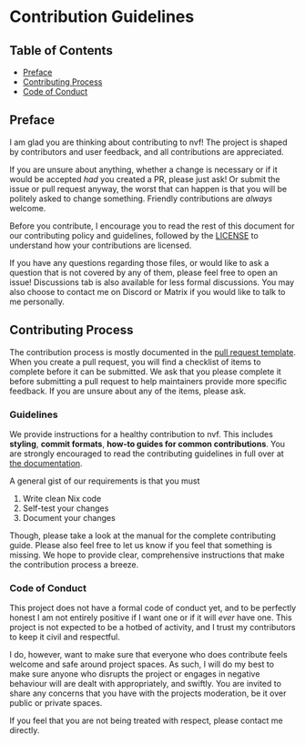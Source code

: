 # Contribution Guidelines

## Table of Contents

- [Preface](#preface)
- [Contributing Process](#contributing-process)
- [Code of Conduct](#code-of-conduct)

## Preface

[LICENSE]: ../LICENSE

I am glad you are thinking about contributing to nvf! The project is shaped by
contributors and user feedback, and all contributions are appreciated.

If you are unsure about anything, whether a change is necessary or if it would
be accepted _had_ you created a PR, please just ask! Or submit the issue or pull
request anyway, the worst that can happen is that you will be politely asked to
change something. Friendly contributions are _always_ welcome.

Before you contribute, I encourage you to read the rest of this document for our
contributing policy and guidelines, followed by the [LICENSE] to understand how
your contributions are licensed.

If you have any questions regarding those files, or would like to ask a question
that is not covered by any of them, please feel free to open an issue!
Discussions tab is also available for less formal discussions. You may also
choose to contact me on Discord or Matrix if you would like to talk to me
personally.

## Contributing Process

[pull request template]: ./PULL_REQUEST_TEMPLATE.md

The contribution process is mostly documented in the [pull request template].
When you create a pull request, you will find a checklist of items to complete
before it can be submitted. We ask that you please complete it before submitting
a pull request to help maintainers provide more specific feedback. If you are
unsure about any of the items, please ask.

### Guidelines

We provide instructions for a healthy contribution to nvf. This includes
**styling**, **commit formats**, **how-to guides for common contributions**. You
are strongly encouraged to read the contributing guidelines in full over at
[the documentation](https://notashelf.github.io/nvf#hacking).

A general gist of our requirements is that you must

1. Write clean Nix code
2. Self-test your changes
3. Document your changes

Though, please take a look at the manual for the complete contributing guide.
Please also feel free to let us know if you feel that something is missing. We
hope to provide clear, comprehensive instructions that make the contribution
process a breeze.

### Code of Conduct

This project does not have a formal code of conduct yet, and to be perfectly
honest I am not entirely positive if I want one or if it will _ever_ have one.
This project is not expected to be a hotbed of activity, and I trust my
contributors to keep it civil and respectful.

I do, however, want to make sure that everyone who does contribute feels welcome
and safe around project spaces. As such, I will do my best to make sure anyone
who disrupts the project or engages in negative behaviour will are dealt with
appropriately, and swiftly. You are invited to share any concerns that you have
with the projects moderation, be it over public or private spaces.

If you feel that you are not being treated with respect, please contact me
directly.
